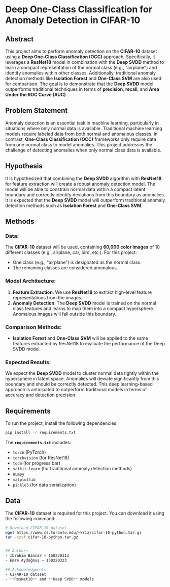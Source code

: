 # Deep One-Class Classification for Anomaly Detection in CIFAR-10

## Abstract
This project aims to perform anomaly detection on the **CIFAR-10** dataset using a **Deep One-Class Classification (OCC)** approach. Specifically, it leverages a **ResNet18** model in combination with the **Deep SVDD** method to learn a compact representation of the normal class (e.g., "airplane") and identify anomalies within other classes. Additionally, traditional anomaly detection methods like **Isolation Forest** and **One-Class SVM** are also used for comparison. The goal is to demonstrate that the **Deep SVDD** model outperforms traditional techniques in terms of **precision**, **recall**, and **Area Under the ROC Curve (AUC)**.

## Problem Statement
Anomaly detection is an essential task in machine learning, particularly in situations where only normal data is available. Traditional machine learning models require labeled data from both normal and anomalous classes. In contrast, **One-Class Classification (OCC)** frameworks only require data from one normal class to model anomalies. This project addresses the challenge of detecting anomalies when only normal class data is available.

## Hypothesis
It is hypothesized that combining the **Deep SVDD** algorithm with **ResNet18** for feature extraction will create a robust anomaly detection model. The model will be able to constrain normal data within a compact latent boundary and correctly identify deviations from this boundary as anomalies. It is expected that the **Deep SVDD** model will outperform traditional anomaly detection methods such as **Isolation Forest** and **One-Class SVM**.

## Methods

### Data:
The **CIFAR-10** dataset will be used, containing **60,000 color images** of 10 different classes (e.g., airplane, car, bird, etc.). For this project:
- One class (e.g., "airplane") is designated as the normal class.
- The remaining classes are considered anomalous.

### Model Architecture:
1. **Feature Extraction**: We use **ResNet18** to extract high-level feature representations from the images.
2. **Anomaly Detection**: The **Deep SVDD** model is trained on the normal class features and learns to map them into a compact hypersphere. Anomalous images will fall outside this boundary.

### Comparison Methods:
- **Isolation Forest** and **One-Class SVM** will be applied to the same features extracted by ResNet18 to evaluate the performance of the Deep SVDD model.

### Expected Results:
We expect the **Deep SVDD** model to cluster normal data tightly within the hypersphere in latent space. Anomalies will deviate significantly from this boundary and should be correctly detected. This deep learning-based approach is anticipated to outperform traditional models in terms of accuracy and detection precision.

## Requirements
To run the project, install the following dependencies:

```bash
pip install -r requirements.txt
```

The **`requirements.txt`** includes:
- `torch` (PyTorch)
- `torchvision` (for ResNet18)
- `tqdm` (for progress bar)
- `scikit-learn` (for traditional anomaly detection methods)
- `numpy`
- `matplotlib`
- `pickle5` (for data serialization)

## Data

The **CIFAR-10** dataset is required for this project. You can download it using the following command:

```bash
# Download CIFAR-10 dataset
wget https://www.cs.toronto.edu/~kriz/cifar-10-python.tar.gz
tar -xzvf cifar-10-python.tar.gz


## Authors
- Ibrahim Bancar – 150220313
- Emre Aydoğmuş – 150220323

## Acknowledgments
- CIFAR-10 dataset
- **ResNet18** and **Deep SVDD** models

